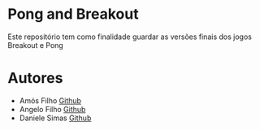 # Pong and Breakout 

Este repositório tem como finalidade guardar as versões finais dos jogos Breakout e Pong


# Autores

 - Amós Filho [Github](https://github.com/AmosFilho)
 - Angelo Filho [Github](https://github.com/angelo-filho)
 - Daniele Simas  [Github](https://github.com/danisimasuea)
